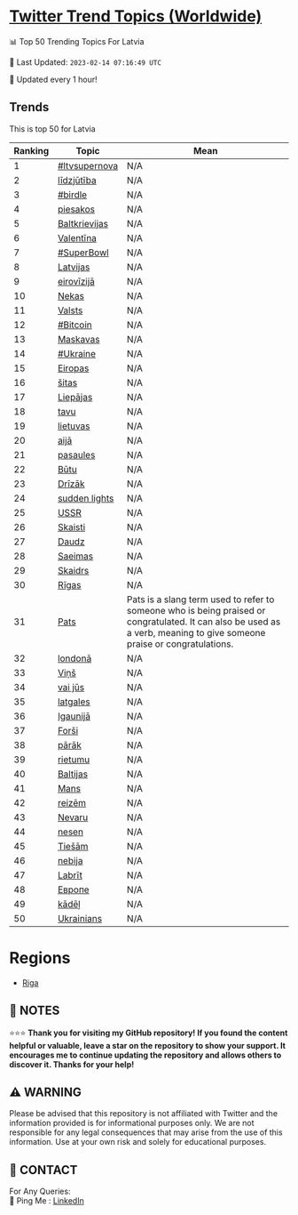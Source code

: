 [Twitter Trend Topics (Worldwide)](https://github.com/ErcinDedeoglu/Twitter-Trend-Topics)
==========


📊 Top 50 Trending Topics For Latvia

📆 Last Updated: `2023-02-14 07:16:49 UTC`

🔧 Updated every 1 hour!


## Trends

This is top 50 for Latvia

| Ranking | Topic | Mean |
| ------- | ------------ | ------------ |
| 1 | [#ltvsupernova](http://twitter.com/search?q=%23ltvsupernova) | N/A |
| 2 | [līdzjūtība](http://twitter.com/search?q=l%c4%abdzj%c5%abt%c4%abba) | N/A |
| 3 | [#birdle](http://twitter.com/search?q=%23birdle) | N/A |
| 4 | [piesakos](http://twitter.com/search?q=piesakos) | N/A |
| 5 | [Baltkrievijas](http://twitter.com/search?q=Baltkrievijas) | N/A |
| 6 | [Valentīna](http://twitter.com/search?q=Valent%c4%abna) | N/A |
| 7 | [#SuperBowl](http://twitter.com/search?q=%23SuperBowl) | N/A |
| 8 | [Latvijas](http://twitter.com/search?q=Latvijas) | N/A |
| 9 | [eirovīzijā](http://twitter.com/search?q=eirov%c4%abzij%c4%81) | N/A |
| 10 | [Nekas](http://twitter.com/search?q=Nekas) | N/A |
| 11 | [Valsts](http://twitter.com/search?q=Valsts) | N/A |
| 12 | [#Bitcoin](http://twitter.com/search?q=%23Bitcoin) | N/A |
| 13 | [Maskavas](http://twitter.com/search?q=Maskavas) | N/A |
| 14 | [#Ukraine](http://twitter.com/search?q=%23Ukraine) | N/A |
| 15 | [Eiropas](http://twitter.com/search?q=Eiropas) | N/A |
| 16 | [šitas](http://twitter.com/search?q=%c5%a1itas) | N/A |
| 17 | [Liepājas](http://twitter.com/search?q=Liep%c4%81jas) | N/A |
| 18 | [tavu](http://twitter.com/search?q=tavu) | N/A |
| 19 | [lietuvas](http://twitter.com/search?q=lietuvas) | N/A |
| 20 | [aijā](http://twitter.com/search?q=aij%c4%81) | N/A |
| 21 | [pasaules](http://twitter.com/search?q=pasaules) | N/A |
| 22 | [Būtu](http://twitter.com/search?q=B%c5%abtu) | N/A |
| 23 | [Drīzāk](http://twitter.com/search?q=Dr%c4%abz%c4%81k) | N/A |
| 24 | [sudden lights](http://twitter.com/search?q=sudden+lights) | N/A |
| 25 | [USSR](http://twitter.com/search?q=USSR) | N/A |
| 26 | [Skaisti](http://twitter.com/search?q=Skaisti) | N/A |
| 27 | [Daudz](http://twitter.com/search?q=Daudz) | N/A |
| 28 | [Saeimas](http://twitter.com/search?q=Saeimas) | N/A |
| 29 | [Skaidrs](http://twitter.com/search?q=Skaidrs) | N/A |
| 30 | [Rīgas](http://twitter.com/search?q=R%c4%abgas) | N/A |
| 31 | [Pats](http://twitter.com/search?q=Pats) | Pats is a slang term used to refer to someone who is being praised or congratulated. It can also be used as a verb, meaning to give someone praise or congratulations. |
| 32 | [londonā](http://twitter.com/search?q=london%c4%81) | N/A |
| 33 | [Viņš](http://twitter.com/search?q=Vi%c5%86%c5%a1) | N/A |
| 34 | [vai jūs](http://twitter.com/search?q=vai+j%c5%abs) | N/A |
| 35 | [latgales](http://twitter.com/search?q=latgales) | N/A |
| 36 | [Igaunijā](http://twitter.com/search?q=Igaunij%c4%81) | N/A |
| 37 | [Forši](http://twitter.com/search?q=For%c5%a1i) | N/A |
| 38 | [pārāk](http://twitter.com/search?q=p%c4%81r%c4%81k) | N/A |
| 39 | [rietumu](http://twitter.com/search?q=rietumu) | N/A |
| 40 | [Baltijas](http://twitter.com/search?q=Baltijas) | N/A |
| 41 | [Mans](http://twitter.com/search?q=Mans) | N/A |
| 42 | [reizēm](http://twitter.com/search?q=reiz%c4%93m) | N/A |
| 43 | [Nevaru](http://twitter.com/search?q=Nevaru) | N/A |
| 44 | [nesen](http://twitter.com/search?q=nesen) | N/A |
| 45 | [Tiešām](http://twitter.com/search?q=Tie%c5%a1%c4%81m) | N/A |
| 46 | [nebija](http://twitter.com/search?q=nebija) | N/A |
| 47 | [Labrīt](http://twitter.com/search?q=Labr%c4%abt) | N/A |
| 48 | [Европе](http://twitter.com/search?q=%d0%95%d0%b2%d1%80%d0%be%d0%bf%d0%b5) | N/A |
| 49 | [kādēļ](http://twitter.com/search?q=k%c4%81d%c4%93%c4%bc) | N/A |
| 50 | [Ukrainians](http://twitter.com/search?q=Ukrainians) | N/A |



# Regions

* [Riga](</Latvia/Riga.md>)



## 📝 NOTES

⭐⭐⭐ **Thank you for visiting my GitHub repository! If you found the content helpful or valuable, leave a star on the repository to show your support. It encourages me to continue updating the repository and allows others to discover it. Thanks for your help!**


## ⚠️ WARNING

Please be advised that this repository is not affiliated with Twitter and the information provided is for informational purposes only. We are not responsible for any legal consequences that may arise from the use of this information. Use at your own risk and solely for educational purposes.


## 📨 CONTACT

 For Any Queries:  
            🏓 Ping Me : [LinkedIn](https://www.linkedin.com/in/ercindedeoglu/)
